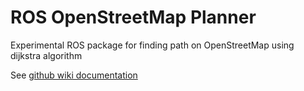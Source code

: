 # ROS OpenStreetMap Planner
Experimental ROS package for finding path on OpenStreetMap using dijkstra algorithm

See [github wiki documentation](https://github.com/MichalDobis/osm_planner/wiki)


